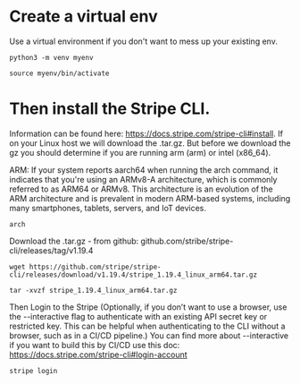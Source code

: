 # Create a virtual env
Use a virtual environment if you don't want to mess up your existing env.

```console
python3 -m venv myenv

source myenv/bin/activate
```

# Then install the Stripe CLI.  
Information can be found here: https://docs.stripe.com/stripe-cli#install.  If on your Linux host we will download the .tar.gz.  But before we download the gz you should determine if you are running arm (arm) or intel (x86_64).  

ARM: If your system reports aarch64 when running the arch command, it indicates that you're using an ARMv8-A architecture, which is commonly referred to as ARM64 or ARMv8. This architecture is an evolution of the ARM architecture and is prevalent in modern ARM-based systems, including many smartphones, tablets, servers, and IoT devices.

```
arch
```
Download the .tar.gz - from github:  github.com/stribe/stripe-cli/releases/tag/v1.19.4
```
wget https://github.com/stripe/stripe-cli/releases/download/v1.19.4/stripe_1.19.4_linux_arm64.tar.gz

tar -xvzf stripe_1.19.4_linux_arm64.tar.gz
```

Then Login to the Stripe (Optionally, if you don’t want to use a browser, use the --interactive flag to authenticate with an existing API secret key or restricted key. This can be helpful when authenticating to the CLI without a browser, such as in a CI/CD pipeline.)  You can find more about --interactive if you want to build this by CI/CD use this doc: https://docs.stripe.com/stripe-cli#login-account

```
stripe login
```



